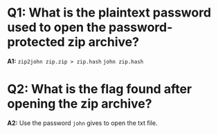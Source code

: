 # Q1: What is the plaintext password used to open the password-protected zip archive? 
**A1:**
`zip2john zip.zip > zip.hash`
`john zip.hash`

# Q2: What is the flag found after opening the zip archive?
**A2:**
Use the password `john` gives to open the txt file.
